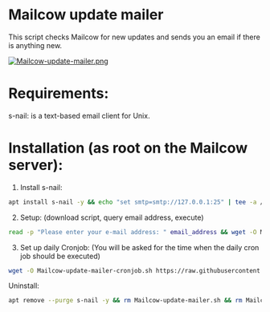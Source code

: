 # Mailcow update mailer
This script checks Mailcow for new updates and sends you an email if there is anything new.

[![Mailcow-update-mailer.png](https://i.postimg.cc/brsvx09t/Mailcow-update-mailer.png)](https://postimg.cc/kRP99bZJ)

# Requirements:
s-nail: is a text-based email client for Unix.
# Installation (as root on the Mailcow server):
1. Install s-nail:
```sh
apt install s-nail -y && echo "set smtp=smtp://127.0.0.1:25" | tee -a /etc/s-nail.rc
```
2. Setup:
(download script, query email address, execute)
```sh
read -p "Please enter your e-mail address: " email_address && wget -O Mailcow-update-mailer.sh https://raw.githubusercontent.com/Sub-7/Mailcow-update-mailer/main/Mailcow-update-mailer.sh && sed -i "s/^\(email_address=\).*\$/\1\"$email_address\"/" Mailcow-update-mailer.sh && bash Mailcow-update-mailer.sh
```
3. Set up daily Cronjob:
(You will be asked for the time when the daily cron job should be executed)
```sh
wget -O Mailcow-update-mailer-cronjob.sh https://raw.githubusercontent.com/Sub-7/Mailcow-update-mailer/main/Mailcow-update-mailer-cronjob.sh && bash Mailcow-update-mailer-cronjob.sh
```
Uninstall:
```sh
apt remove --purge s-nail -y && rm Mailcow-update-mailer.sh && rm Mailcow-update-mailer-cronjob.sh
```
